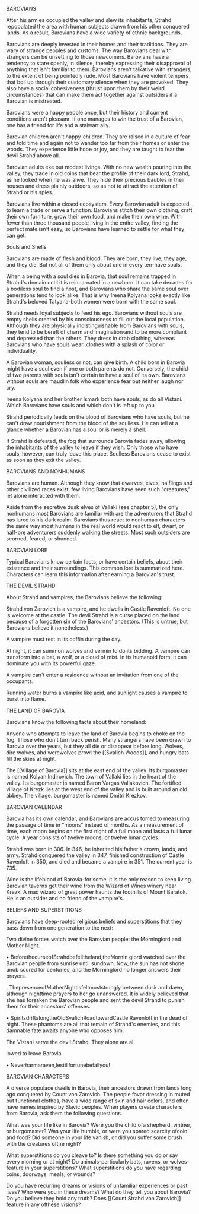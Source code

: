 BAROVIANS

After his armies occupied the valley and slew its inhabitants, Strahd repopulated the area with human subjects drawn from his other conquered lands. As a result, Barovians have a wide variety of ethnic backgrounds.

Barovians are deeply invested in their homes and their traditions. They are wary of strange peoples and customs. The way Barovians deal with strangers can be unsettling to those newcomers. Barovians have a tendency to stare openly, in silence, thereby expressing their disapproval of anything that isn't familiar to them. Barovians aren't talkative with strangers, to the extent of being pointedly rude. Most Barovians have violent tempers that boil up through their customary silence when they are provoked. They also have a social cohesiveness (thrust upon them by their weird circumstances) that can make them act together against outsiders if a Barovian is mistreated.

Barovians were a happy people once, but their history and current conditions aren't pleasanr. If one manages to win the trust of a Barovian, one has a friend for life and a stalwart ally.

Barovian children aren't happy-children. They are raised in a culture of fear and told time and again not to wander too far from their homes or enter the woods. They experience little hope or joy, and they are taught to fear the devil Strahd above all.

Barovian adults eke out modest livings. With no new wealth pouring into the valley, they trade in old coins that bear the profile of their dark lord, Strahd, as he looked when he was alive. They hide their precious baubles in their houses and dress plainly outdoors, so as not to attract the attention of Strahd or his spies.

Barovians live within a closed ecosystem. Every Barovian adult is expected to learn a trade or serve a function. Barovians stitch their own clothing, craft their own furniture, grow their own food, and make their own wine. With fewer than three thousand people living in the entire valley, finding the perfect mate isn't easy, so Barovians have learned to settle for what they can get.

Souls and Shells

Barovians are made of flesh and blood. They are born, they live, they age, and they die. But not all of them only about one in every ten-have souls.

When a being with a soul dies in Barovia, that soul remains trapped in Strahd's domain until it is reincarnated in a newborn. It can take decades for a bodiless soul to find a host, and Barovians who share the same soul over generations tend to look alike. That is why Ireena Kolyana looks exactly like Strahd's beloved Tatyana-both women were born with the same soul.

Strahd needs loyal subjects to feed his ego. Barovians without souls are empty shells created by his consciousness to fill out the local population. Although they are physically indistinguishable from Barovians with souls, they tend to be bereft of charm and imagination·and to be more compliant and depressed than the others. They dress in drab clothing, whereas Barovians who have souls wear .clothes with a splash of color or individuality.

A Barovian woman, soulless or not, can give birth. A child born in Barovia might have a soul even if one or both parents do not. Conversely, the child of two parents with souls isn't certain to have a soul of its own. Barovians without souls are maudlin folk who experience fear but neither laugh nor cry.

Ireena Kolyana and her brother Ismark both have souls, as do all Vistani. Which Barovians have souls and which don't is left up to you.

Strahd periodically feeds on the blood of Barovians who have souls, but he can't draw nourishment from the blood of the soulless. He can tell at a glance whether a Barovian has a soul or is merely a shell.

If Strahd is defeated, the fog that surrounds Barovia fades away, allowing the inhabitants of the valley to leave if they wish. Only those who have souls, however, can truly leave this place. Soulless Barovians cease to exist as soon as they exit the valley.

BAROVIANS AND NONHUMANS

Barovians are human. Although they know that dwarves, elves, halflings and other civilized races exist, few living Barovians have seen such "creatures," let alone interacted with them.

Aside from the secretive dusk elves of Vallaki (see chapter 5), the only nonhumans most Barovians are familiar with are the adventurers that Strahd has lured to his dark realm. Barovians thus react to nonhuman characters the same way most humans in the real world would react to elf, dwarf, or half-ore adventurers suddenly walking the streets. Most such outsiders are scorned, feared, or shunned.

BAROVIAN LORE

Typical Barovians know certain facts, or have certain beliefs, about their existence and their surroundings. This common lore is summarized here. Characters can learn this information after earning a Barovian's trust.

THE DEVIL STRAHD

About Strahd and vampires, the Barovians believe the following:

Strahd von Zarovich is a vampire, and he dwells in Castle Ravenloft. No one is welcome at the castle. The devil Strahd is a curse placed on the land because of a forgotten sin of the Barovians' ancestors. (This is untrue, but Barovians believe it nonetheless.)

A vampire must rest in its coffin during the day. 

At night, it can summon wolves and vermin to do its bidding. A vampire can transform into a bat, a wolf, or a cloud of mist. In its humanoid form, it can dominate you with its powerful gaze. 

A vampire can't enter a residence without an invitation from one of the occupants. 

Running water burns a vampire like acid, and sunlight causes a vampire to burst into flame.

THE LAND OF BAROVIA

Barovians know the following facts about their homeland:

Anyone who attempts to leave the land of Barovia begins to choke on the fog. Those who don't turn back perish. Many strangers have been drawn to Barovia over the years, but they all die or disappear before long. Wolves, dire wolves, ahd werewolves prowl the [[Svalich Woods]], and hungry bats fill the skies at night.

The [[Village of Barovia]] sits at the east end of the valley. Its burgomaster is named Kolyan Indirovich. The town of Vallaki lies in the heart of the valley. Its burgomaster is named Baron Vargas Vallakovich. The fortified village of Krezk lies at the west end of the valley and is built around an old abbey. The village. burgomaster is named Dmitri Krezkov.

BAROVIAN CALENDAR

Barovia has its own calendar, and Barovians are accus­ tomed to measuring the passage of time in "moons" instead of months. As a measurement of time, each moon begins on the first night of a full moon and lasts a full lunar cycle. A year consists of twelve moons, or twelve lunar cycles.

Strahd was born in 306. In 346, he inherited his father's crown, lands, and army. Strahd conquered the valley in 347, finished construction of Castle Ravenloft in 350, and died and became a vampire in 351. The current year is 735.

Wine is the lifeblood of Barovia-for some, it is the only reason to keep living. Barovian taverns get their wine from the Wizard of Wines winery near Krezk. A mad wizard of great power haunts the foothills of Mount Baratok. He is an outsider and no friend of the vampire's.

BELIEFS AND SUPERSTITIONS

Barovians have deep-rooted religious beliefs and superstitions that they pass down from one generation to the next:

Two divine forces watch over the Barovian people: the Morninglord and Mother Night.

• BeforethecurseofStrahdbefelltheland,theMornin­ glord watched over the Barovian people from sunrise until sundown. Now, the sun has not shone unob­ scured for centuries, and the Morninglord no longer answers their prayers.

, ThepresenceofMotherNightisfeltmoststrongly between dusk and dawn, although nighttime prayers to her go unanswered. It is widely believed that she has forsaken the Barovian people and sent the devil Strahd to punish them for their ancestors' offenses.

• SpiritsdriftalongtheOldSvalichRoadtowardCastle Ravenloft in the dead of night. These phantoms are all that remain of Strahd's enemies, and this damnable fate awaits anyone who opposes him.

The Vistani serve the devil Strahd. They alone are al­

lowed to leave Barovia.

• Neverharmaraven,lestillfortunebefallyou!

BAROVIAN CHARACTERS

A diverse populace dwells in Barovia, their ancestors drawn from lands long ago conquered by Count von Zarovich. The people favor dressing in muted but functional clothes, have a wide range of skin and hair colors, and often have names inspired by Slavic peoples. When players create characters from Barovia, ask them the following questions.

What was your life like in Barovia? Were you the child ofa shepherd, vintner, or burgomaster? Was your life humble, or were you spared scarcity ofcoin and food? Did someone in your life vanish, or did you suffer some brush with the creatures ofthe night?

What superstitions do you cleave to? Is there something you do or say every morning or at night? Do animals-particularly bats, ravens, or wolves-feature in your superstitions? What superstitions do you have regarding coins, doorways, meals, or wounds?

Do you have recurring dreams or visions of unfamiliar experiences or past lives? Who were you in these dreams? What do they tell you about Barovia? Do you believe they hold any truth? Does [[Count Strahd von Zarovich]] feature in any ofthese visions?